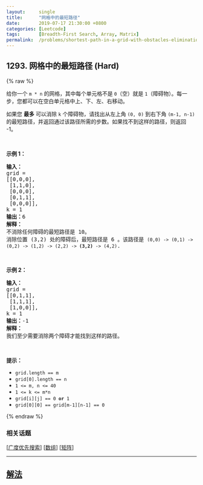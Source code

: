 ```yaml
---
layout:     single
title:      "网格中的最短路径"
date:       2019-07-17 21:30:00 +0800
categories: [Leetcode]
tags:       [Breadth-First Search, Array, Matrix]
permalink:  /problems/shortest-path-in-a-grid-with-obstacles-elimination/
---
```


## 1293. 网格中的最短路径 (Hard)

{% raw %}

<p>给你一个&nbsp;<code>m * n</code>&nbsp;的网格，其中每个单元格不是&nbsp;<code>0</code>（空）就是&nbsp;<code>1</code>（障碍物）。每一步，您都可以在空白单元格中上、下、左、右移动。</p>

<p>如果您 <strong>最多</strong> 可以消除 <code>k</code> 个障碍物，请找出从左上角 <code>(0, 0)</code> 到右下角 <code>(m-1, n-1)</code> 的最短路径，并返回通过该路径所需的步数。如果找不到这样的路径，则返回 -1。</p>

<p>&nbsp;</p>

<p><strong>示例 1：</strong></p>

<pre><strong>输入：</strong> 
grid = 
[[0,0,0],
&nbsp;[1,1,0],
 [0,0,0],
&nbsp;[0,1,1],
 [0,0,0]], 
k = 1
<strong>输出：</strong>6
<strong>解释：
</strong>不消除任何障碍的最短路径是 10。
消除位置 (3,2) 处的障碍后，最短路径是 6 。该路径是 <code>(0,0) -&gt; (0,1) -&gt; (0,2) -&gt; (1,2) -&gt; (2,2) -&gt; <strong>(3,2)</strong> -&gt; (4,2)</code>.
</pre>

<p>&nbsp;</p>

<p><strong>示例 2：</strong></p>

<pre><strong>输入：</strong>
grid = 
[[0,1,1],
&nbsp;[1,1,1],
&nbsp;[1,0,0]], 
k = 1
<strong>输出：</strong>-1
<strong>解释：
</strong>我们至少需要消除两个障碍才能找到这样的路径。
</pre>

<p>&nbsp;</p>

<p><strong>提示：</strong></p>

<ul>
	<li><code>grid.length&nbsp;== m</code></li>
	<li><code>grid[0].length&nbsp;== n</code></li>
	<li><code>1 &lt;= m, n &lt;= 40</code></li>
	<li><code>1 &lt;= k &lt;= m*n</code></li>
	<li><code>grid[i][j] == 0 <strong>or</strong> 1</code></li>
	<li><code>grid[0][0] == grid[m-1][n-1] == 0</code></li>
</ul>

{% endraw %}

### 相关话题
  [[广度优先搜索](https://github.com/openset/leetcode/tree/master/tag/breadth-first-search/README.md)]
  [[数组](https://github.com/openset/leetcode/tree/master/tag/array/README.md)]
  [[矩阵](https://github.com/openset/leetcode/tree/master/tag/matrix/README.md)]

---

## [解法](https://github.com/openset/leetcode/tree/master/problems/shortest-path-in-a-grid-with-obstacles-elimination)
